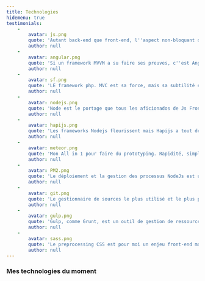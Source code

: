 ```yaml
---
title: Technologies
hidemenu: true
testimonials:
    -
        avatar: js.png
        quote: 'Autant back-end que front-end, l''aspect non-bloquant de ce langage a un charme incontestable. Grâce à ES6, l''évolution des navigateurs, et Node, l''avenir du JS est assuré.'
        author: null
    -
        avatar: angular.png
        quote: 'Si un framework MVVM a su faire ses preuves, c''est Angular. La communauté est une de ses forces incontestable. Un de mes choix courants d''une librairie JS.' 
        author: null
    -
        avatar: sf.png
        quote: 'LE framework php. MVC est sa force, mais sa subtilité et sa facilité sont de loin ses atouts majeur.'
        author: null
    -
        avatar: nodejs.png
        quote: 'Node est le portage que tous les aficionados de Js Front attendaient depuis longtemps. Les possibilités sont infinies !'
        author: null
    -
        avatar: hapijs.png
        quote: 'Les frameworks Nodejs fleurissent mais Hapijs a tout de suite retenu mon attention. Pour les APIS Rest, je reste un happy fan de Hapi.'
        author: null
    -
        avatar: meteor.png
        quote: 'Mon All in 1 pour faire du prototyping. Rapidité, simplicité et efficacité. The best.'
        author: null
    -
        avatar: PM2.png
        quote: 'Le déploiement et la gestion des processus NodeJs est une problématique Devops. Mais impossible de ne pas mentionner PM2. En cluster pour app Stateless pour une répartition processeur ulta simple, monitoring, etc; tout y est en une minute.'
        author: null
    -
        avatar: git.png
        quote: 'Le gestionnaire de sources le plus utilisé et le plus populaire. Je ne pourrai clairement pas m''en passer et c''est tant mieux !'
        author: null
    -
        avatar: gulp.png
        quote: 'Gulp, comme Grunt, est un outil de gestion de ressource. Indispensable aujourd''hui pour construire une stack front-end évoluée. Puissant simple et efficace.'
        author: null
    -
        avatar: sass.png
        quote: 'Le preprocessing CSS est pour moi un enjeu front-end majeur lors de développement de site d''envergure. Utiliser un framework SASS pérénise et facilite le développement par 10.'
        author: null
---
```


### Mes technologies du moment
